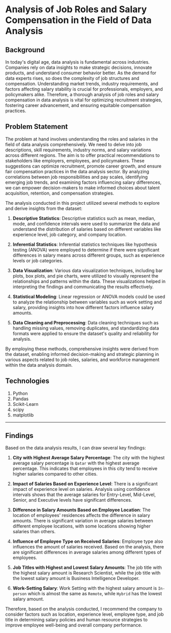 # Analysis of Job Roles and Salary Compensation in the Field of Data Analysis

## Background

In today's digital age, data analysis is fundamental across industries. Companies rely on data insights to make strategic decisions, innovate products, and understand consumer behavior better. As the demand for data experts rises, so does the complexity of job structures and compensation. Understanding market trends, industry requirements, and factors affecting salary stability is crucial for professionals, employers, and policymakers alike. Therefore, a thorough analysis of job roles and salary compensation in data analysis is vital for optimizing recruitment strategies, fostering career advancement, and ensuring equitable compensation practices.

## Problem Statement

The problem at hand involves understanding the roles and salaries in the field of data analysis comprehensively. We need to delve into job descriptions, skill requirements, industry norms, and salary variations across different regions. The aim is to offer practical recommendations to stakeholders like employers, employees, and policymakers. These suggestions can optimize recruitment, promote career growth, and ensure fair compensation practices in the data analysis sector. By analyzing correlations between job responsibilities and pay scales, identifying emerging job trends, and examining factors influencing salary differences, we can empower decision-makers to make informed choices about talent acquisition, retention, and compensation strategies.


The analysis conducted in this project utilized several methods to explore and derive insights from the dataset:

1. **Descriptive Statistics**: Descriptive statistics such as mean, median, mode, and confidence intervals were used to summarize the data and understand the distribution of salaries based on different variables like experience level, job category, and company location.

2. **Inferential Statistics**: Inferential statistics techniques like hypothesis testing (ANOVA) were employed to determine if there were significant differences in salary means across different groups, such as experience levels or job categories.

3. **Data Visualization**: Various data visualization techniques, including bar plots, box plots, and pie charts, were utilized to visually represent the relationships and patterns within the data. These visualizations helped in interpreting the findings and communicating the results effectively.

4. **Statistical Modeling**: Linear regression or ANOVA models could be used to analyze the relationship between variables such as work setting and salary, providing insights into how different factors influence salary amounts.

5. **Data Cleaning and Preprocessing**: Data cleaning techniques such as handling missing values, removing duplicates, and standardizing data formats were applied to ensure the dataset's quality and reliability for analysis.

By employing these methods, comprehensive insights were derived from the dataset, enabling informed decision-making and strategic planning in various aspects related to job roles, salaries, and workforce management within the data analysis domain.

## Technologies
1. Python
2. Pandas
3. Scikit-Learn
4. scipy
5. matplotlib

---

## Findings

Based on the data analysis results, I can draw several key findings:

1. **City with Highest Average Salary Percentage**: The city with the highest average salary percentage is `Qatar` with the highest average percentage. This indicates that employees in this city tend to receive higher salaries compared to other cities.

2. **Impact of Salaries Based on Experience Level**: There is a significant impact of experience level on salaries. Analysis using confidence intervals shows that the average salaries for Entry-Level, Mid-Level, Senior, and Executive levels have significant differences.

3. **Difference in Salary Amounts Based on Employee Location**: The location of employees' residences affects the difference in salary amounts. There is significant variation in average salaries between different employee locations, with some locations showing higher salaries than others.

4. **Influence of Employee Type on Received Salaries**: Employee type also influences the amount of salaries received. Based on the analysis, there are significant differences in average salaries among different types of employees.

5. **Job Titles with Highest and Lowest Salary Amounts**: The job title with the highest salary amount is Research Scientist, while the job title with the lowest salary amount is Business Intelligence Developer.

6. **Work-Setting Salary**: Work Setting with the highest salary amount is `In-person` which is almost the same as `Remote`, while `Hybrid` has the lowest salary amount.

Therefore, based on the analysis conducted, I recommend the company to consider factors such as location, experience level, employee type, and job title in determining salary policies and human resource strategies to improve employee well-being and overall company performance.